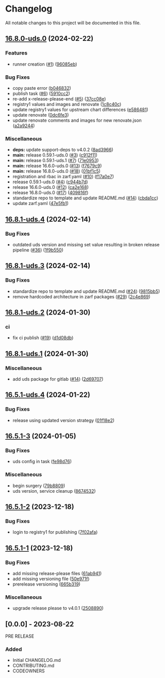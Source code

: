# Changelog

All notable changes to this project will be documented in this file.

## [16.8.0-uds.0](https://github.com/rjferguson21/cuddly-waffle/compare/v16.8.1-uds.4...v16.8.0-uds.0) (2024-02-22)


### Features

* runner creation ([#1](https://github.com/rjferguson21/cuddly-waffle/issues/1)) ([96085eb](https://github.com/rjferguson21/cuddly-waffle/commit/96085eb515f1c33bea03eb2d4a54e4217f09e79b))


### Bug Fixes

* copy paste error ([b046832](https://github.com/rjferguson21/cuddly-waffle/commit/b0468320f39da2bfc5eedf1af171930348152b3f))
* publish task ([#6](https://github.com/rjferguson21/cuddly-waffle/issues/6)) ([5910cc2](https://github.com/rjferguson21/cuddly-waffle/commit/5910cc2f7608194a18af16d739cc54345b007781))
* re-add x-release-please-end ([#5](https://github.com/rjferguson21/cuddly-waffle/issues/5)) ([37cc08e](https://github.com/rjferguson21/cuddly-waffle/commit/37cc08e4a44f485bb0014cc09a7a3a3dff7ed12d))
* registry1 values and images and renovate ([1c8c40c](https://github.com/rjferguson21/cuddly-waffle/commit/1c8c40c42c99865a230870d4f2f0157d19f0e315))
* update registry1 values for upstream chart differences ([e586481](https://github.com/rjferguson21/cuddly-waffle/commit/e586481fd4b6d1e8353c63f45d647053d06e2afe))
* update renovate ([0dc6fe3](https://github.com/rjferguson21/cuddly-waffle/commit/0dc6fe34b9c5645c7f4c149fdc8f0237026fd2bd))
* update renovate comments and images for new renovate.json ([a2a9244](https://github.com/rjferguson21/cuddly-waffle/commit/a2a9244efe45bc86e1794ffdcc04fe77d8742ac3))


### Miscellaneous

* **deps:** update support-deps to v4.0.2 ([8ad3966](https://github.com/rjferguson21/cuddly-waffle/commit/8ad3966eab195df43609df5144f40740d85331c8))
* **main:** release 0.59.1-uds.0 ([#3](https://github.com/rjferguson21/cuddly-waffle/issues/3)) ([c912f11](https://github.com/rjferguson21/cuddly-waffle/commit/c912f114f6aef26fa103970418474cc5ae0bd9df))
* **main:** release 0.59.1-uds.1 ([#7](https://github.com/rjferguson21/cuddly-waffle/issues/7)) ([71e0953](https://github.com/rjferguson21/cuddly-waffle/commit/71e0953b2d08e4cfb47a2716461c20bea4dcb8cb))
* **main:** release 16.6.0-uds.0 ([#13](https://github.com/rjferguson21/cuddly-waffle/issues/13)) ([f7679c9](https://github.com/rjferguson21/cuddly-waffle/commit/f7679c9b14ca3c29765bcf88eac46004aabc0050))
* **main:** release 16.8.0-uds.0 ([#18](https://github.com/rjferguson21/cuddly-waffle/issues/18)) ([01bf1c5](https://github.com/rjferguson21/cuddly-waffle/commit/01bf1c582945b295caf4fa9357542ec62f5e093a))
* registration and rbac in zarf.yaml ([#10](https://github.com/rjferguson21/cuddly-waffle/issues/10)) ([f17a0e7](https://github.com/rjferguson21/cuddly-waffle/commit/f17a0e79bab8eb7f62f89286f49c8e891e90fab3))
* release 0.59.1-uds.0 ([#4](https://github.com/rjferguson21/cuddly-waffle/issues/4)) ([c944b7d](https://github.com/rjferguson21/cuddly-waffle/commit/c944b7de5083a4c4fe6604690c415d93ee77652f))
* release 16.6.0-uds.0 ([#12](https://github.com/rjferguson21/cuddly-waffle/issues/12)) ([ca2e168](https://github.com/rjferguson21/cuddly-waffle/commit/ca2e168421e84ca218ddaa1515d14ada883260f9))
* release 16.8.0-uds.0 ([#17](https://github.com/rjferguson21/cuddly-waffle/issues/17)) ([409816f](https://github.com/rjferguson21/cuddly-waffle/commit/409816f6c4cbf0088c2cd0232a0b29c5387c6edb))
* standardize repo to template and update README.md ([#14](https://github.com/rjferguson21/cuddly-waffle/issues/14)) ([cbda1cc](https://github.com/rjferguson21/cuddly-waffle/commit/cbda1cc6bd1b020c73aac8f7fee0830f3d3fcf74))
* update zarf.yaml ([47e5fb1](https://github.com/rjferguson21/cuddly-waffle/commit/47e5fb1cc7e95fb01e3c10533faa37a800269b7e))

## [16.8.1-uds.4](https://github.com/defenseunicorns/uds-package-gitlab/compare/v16.8.1-uds.3...v16.8.1-uds.4) (2024-02-14)


### Bug Fixes

* outdated uds version and missing set value resulting in broken release pipeline ([#36](https://github.com/defenseunicorns/uds-package-gitlab/issues/36)) ([1f9b550](https://github.com/defenseunicorns/uds-package-gitlab/commit/1f9b550c55484aada5b870794ba4420c3fb99035))

## [16.8.1-uds.3](https://github.com/defenseunicorns/uds-package-gitlab/compare/v16.8.1-uds.2...v16.8.1-uds.3) (2024-02-14)


### Bug Fixes

* standardize repo to template and update README.md ([#24](https://github.com/defenseunicorns/uds-package-gitlab/issues/24)) ([9815bb5](https://github.com/defenseunicorns/uds-package-gitlab/commit/9815bb583140ad2b828e84d8766c9d483b5a24e6))
* remove hardcoded architecture in zarf packages ([#29](https://github.com/defenseunicorns/uds-package-gitlab/issues/29)) ([2c4e869](https://github.com/defenseunicorns/uds-package-gitlab/commit/2c4e869cccffe63001621d7c77199035e6082032))

## [16.8.1-uds.2](https://github.com/defenseunicorns/uds-package-gitlab/compare/v16.8.1-uds.1...v16.8.1-uds.2) (2024-01-30)


### ci

* fix ci publish ([#19](https://github.com/defenseunicorns/uds-package-gitlab/issues/19)) ([d1d08db](https://github.com/defenseunicorns/uds-package-gitlab/commit/d1d08db47236ece57d93e2f18eeb7a6dd7db420a))

## [16.8.1-uds.1](https://github.com/defenseunicorns/uds-package-gitlab/compare/v16.5.1-uds.4...v16.8.1-uds.1) (2024-01-30)


### Miscellaneous

* add uds package for gitlab ([#14](https://github.com/defenseunicorns/uds-package-gitlab/issues/14)) ([2d69707](https://github.com/defenseunicorns/uds-package-gitlab/commit/2d69707065cab0ad8ebbbdd14d847a3b86b94a35))

## [16.5.1-uds.4](https://github.com/defenseunicorns/uds-package-gitlab/compare/v16.5.1-uds.3...v16.5.1-uds.4) (2024-01-22)


### Bug Fixes

* release using updated version strategy ([01f18e2](https://github.com/defenseunicorns/uds-package-gitlab/commit/01f18e2bbb7b2cf66452afb8a30bb3dbe6fed00e))

## [16.5.1-3](https://github.com/defenseunicorns/uds-package-gitlab/compare/v16.5.1-2...v16.5.1-3) (2024-01-05)


### Bug Fixes

* uds config in task ([fe98d76](https://github.com/defenseunicorns/uds-package-gitlab/commit/fe98d76fa353680ecb91770ecf18c3a9f3540c39))


### Miscellaneous

* begin surgery ([79b8809](https://github.com/defenseunicorns/uds-package-gitlab/commit/79b8809da0df8addf9994866ae4b8d026d4bb911))
* uds version, service cleanup ([8674532](https://github.com/defenseunicorns/uds-package-gitlab/commit/8674532f88adfac54767410de56fe1392bc6f2d0))

## [16.5.1-2](https://github.com/defenseunicorns/uds-package-gitlab/compare/v16.5.1-1...v16.5.1-2) (2023-12-18)


### Bug Fixes

* login to registry1 for publishing ([7f02afa](https://github.com/defenseunicorns/uds-package-gitlab/commit/7f02afa3ba9539549e925b934df4f7886b1b1475))

## [16.5.1-1](https://github.com/defenseunicorns/uds-package-gitlab/compare/v16.5.1-0...v16.5.1-1) (2023-12-18)


### Bug Fixes

* add missing release-please files ([61ab941](https://github.com/defenseunicorns/uds-package-gitlab/commit/61ab9412466aa8aa19cbbd5adebb5d0d58e846f5))
* add missing versioning file ([50e971f](https://github.com/defenseunicorns/uds-package-gitlab/commit/50e971f3da7438f7362889858a23b18b06112d70))
* prerelease versioning ([665b319](https://github.com/defenseunicorns/uds-package-gitlab/commit/665b319f3a3e7c0a1accfea795dfa7f795c65a7d))


### Miscellaneous

* upgrade release please to v4.0.1 ([2508890](https://github.com/defenseunicorns/uds-package-gitlab/commit/25088905c608aa241d49336ff7396de631388ea0))

## [0.0.0] - 2023-08-22
PRE RELEASE

### Added
- Initial CHANGELOG.md
- CONTRIBUTING.md
- CODEOWNERS
